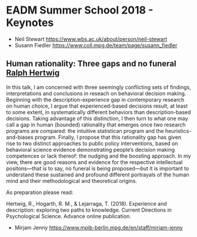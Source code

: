 # EADM Summer School 2018 - Keynotes

- Neil Stewart https://www.wbs.ac.uk/about/person/neil-stewart 
- Susann Fiedler https://www.coll.mpg.de/team/page/susann_fiedler

## Human rationality: Three gaps and no funeral [Ralph Hertwig](https://www.mpib-berlin.mpg.de/en/staff/ralph-hertwig)

In this talk, I am concerned with three seemingly conflicting sets of findings, interpretations and conclusions in reseach on behavioral decision making. Beginning with the description-experience gap in contemporary research on human choice, I argue that experienced-based decisions result, at least to some extent, in systematically different behaviors than description-based decisions. Taking advantage of this distinction, I then turn to what one may call a gap in human (bounded) rationality that emerges once two research programs are compared: the intuitive statistican program and the heuristics-and-biases program. Finally, I propose that this rationality gap has given rise to two distinct approaches to public policy interventions, based on behavioral science evidence demonstrating people’s decision making competences or lack thereof: the nudging and the boosting approach. In my view, there are good reasons and evidence for the respective intellectual positons—that is to say, no funeral is being proposed—but it is important to understand these sustained and profound different portrayals of the human mind and their methodological and theoretical origins.  

As preparation please read: 

Hertwig, R., Hogarth, R. M., & Lejarraga, T. (2018). Experience and description: exploring two paths to knowledge. Current Directions in Psychological Science. Advance online publication.

- Mirjam Jenny https://www.mpib-berlin.mpg.de/en/staff/mirjam-jenny
